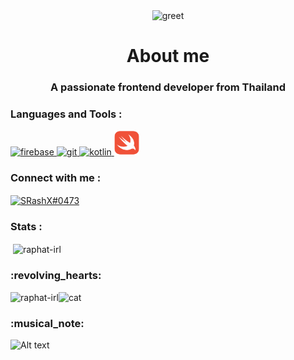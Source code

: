 <div align="center">
  <img alt="greet" width="auto" height="auto" src="https://64.media.tumblr.com/ea4c7ed31efa1331ab2a06196dda544b/f3487b1c9e78d89f-54/s540x810/e31af6b645d84991790dc9b09d4333c2845a2f83.gifv">
</div>

<h1 align="center">About me</h1>

<h3 align="center">A passionate frontend developer from Thailand</h3>

<div>
<h3 align="left">Languages and Tools :</h3>
<p align="left"> <a href="https://firebase.google.com/" target="_blank" rel="noreferrer"> <img src="https://www.vectorlogo.zone/logos/firebase/firebase-icon.svg" alt="firebase" width="40" height="40"/> </a> <a href="https://git-scm.com/" target="_blank" rel="noreferrer"> <img src="https://www.vectorlogo.zone/logos/git-scm/git-scm-icon.svg" alt="git" width="40" height="40"/> </a> <a href="https://kotlinlang.org" target="_blank" rel="noreferrer"> <img src="https://www.vectorlogo.zone/logos/kotlinlang/kotlinlang-icon.svg" alt="kotlin" width="40" height="40"/> </a> <a href="https://developer.apple.com/swift/" target="_blank" rel="noreferrer"> <img src="https://raw.githubusercontent.com/devicons/devicon/master/icons/swift/swift-original.svg" alt="swift" width="40" height="40"/> </a> </p>
</div>

<h3 align="left">Connect with me :</h3>
<p align="left">
<a href="https://discord.gg/UkNTr9SQED" target="blank"><img align="center" src="https://raw.githubusercontent.com/rahuldkjain/github-profile-readme-generator/master/src/images/icons/Social/discord.svg" alt="SRashX#0473" height="30" width="40" /></a>
</p>

<div>
<h3 align="left">Stats :</h3>
<p>&nbsp;<img align="center" src="https://github-readme-stats.vercel.app/api?username=raphat-irl&show_icons=true&locale=en&theme=dark" alt="raphat-irl" /></p>
</div>
  
<div>
<h3 align="left">:revolving_hearts:</h3>
<p><img align="left" src="https://github-readme-stats.vercel.app/api/top-langs?username=raphat-irl&show_icons=true&locale=en&layout=compact" alt="raphat-irl" /></p>
<img alt="cat" width="300" height="300" src="https://64.media.tumblr.com/9bd06b95e652fea6316dec316232b47d/80d889b6d577a004-44/s500x750/468d9e63a55fd670ce83b8a79ee2d063c86c8cb6.gifv">
</div>


<h3 align="left">:musical_note:</h3>

![Alt text](https://spotify-recently-played-readme.vercel.app/api?user=21tvqn4gmtcribmxhisclrtaa&count=3&width=600)
